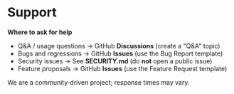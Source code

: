# Support

**Where to ask for help**

- Q&A / usage questions → GitHub **Discussions** (create a "Q&A" topic)
- Bugs and regressions → GitHub **Issues** (use the Bug Report template)
- Security issues → See **SECURITY.md** (do **not** open a public issue)
- Feature proposals → GitHub **Issues** (use the Feature Request template)

We are a community‑driven project; response times may vary.
